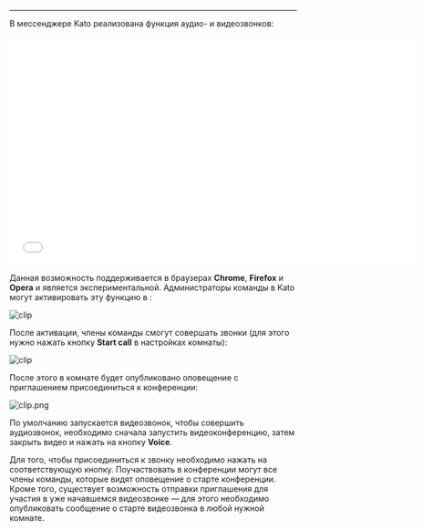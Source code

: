 ***

В мессенджере Kato реализована функция аудио- и видеозвонков:

<iframe src="//player.vimeo.com/video/82638945?title=0&amp;byline=0&amp;portrait=0" width="712" height="401" frameborder="0" webkitallowfullscreen mozallowfullscreen allowfullscreen></iframe>

Данная возможность поддерживается в браузерах **Chrome**, **Firefox** и **Opera** и является экспериментальной. Администраторы команды в Kato могут активировать эту функцию в [](https://app.kato.im/#/membership/):

![clip](https://in.kato.im/943e42f246e492352433013ca8b910d629ae9734ad3c1fdfa71647550ad716b/clip.png)

После активации, члены команды смогут совершать звонки (для этого нужно нажать кнопку **Start call** в настройках комнаты):

![clip](https://s3.amazonaws.com/kato-share/35131fa262ad4cda6d593742393cf56c72398877268e73401da7923b98076b36/clip.png)

После этого в комнате будет опубликовано оповещение с приглашением присоединиться к конференции:

![clip.png](https://s3.amazonaws.com/kato-share/c496dca817d36838c2c3bb71e787ac236174b41759822e89136e8bc8f7a3ef48/clip.png)

По умолчанию запускается видеозвонок, чтобы совершить аудиозвонок, необходимо сначала запустить видеоконференцию, затем закрыть видео и нажать на кнопку **Voice**.

Для того, чтобы присоединиться к звонку необходимо нажать на соответствующую кнопку. Поучаствовать в конференции могут все члены команды, которые видят оповещение о старте конференции. Кроме того, существует возможность отправки приглашения для участия в уже начавшемся видеозвонке — для этого необходимо опубликовать сообщение о старте видеозвонка в любой нужной комнате.
